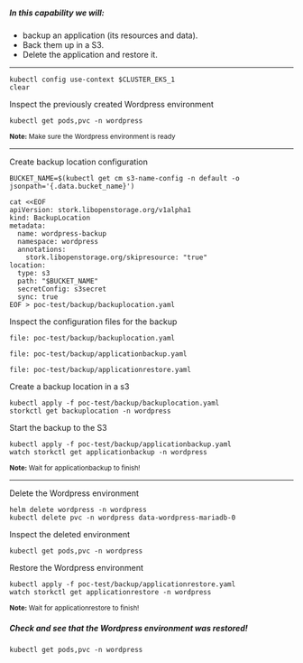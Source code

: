 ##### In this capability we will:
* backup an application (its resources and data). 
* Back them up in a S3.
* Delete the application and restore it.

--- 

```execute
kubectl config use-context $CLUSTER_EKS_1
clear
```

Inspect the previously created Wordpress environment
```execute
kubectl get pods,pvc -n wordpress
```
<sup><strong>Note:</strong> Make sure the Wordpress environment is ready</sup>

-----

Create backup location configuration
```execute
BUCKET_NAME=$(kubectl get cm s3-name-config -n default -o jsonpath='{.data.bucket_name}')

cat <<EOF
apiVersion: stork.libopenstorage.org/v1alpha1
kind: BackupLocation
metadata:
  name: wordpress-backup
  namespace: wordpress
  annotations:
    stork.libopenstorage.org/skipresource: "true"
location:
  type: s3
  path: "$BUCKET_NAME"
  secretConfig: s3secret
  sync: true 
EOF > poc-test/backup/backuplocation.yaml
```

Inspect the configuration files for the backup

```editor:open-file
file: poc-test/backup/backuplocation.yaml
```

```editor:open-file
file: poc-test/backup/applicationbackup.yaml
```

```editor:open-file
file: poc-test/backup/applicationrestore.yaml
```

Create a backup location in a s3
```execute
kubectl apply -f poc-test/backup/backuplocation.yaml
storkctl get backuplocation -n wordpress
```

Start the backup to the S3
```execute
kubectl apply -f poc-test/backup/applicationbackup.yaml
watch storkctl get applicationbackup -n wordpress
```
<sup><strong>Note:</strong> Wait for applicationbackup to finish!</sup>

-----

Delete the Wordpress environment
```execute
helm delete wordpress -n wordpress
kubectl delete pvc -n wordpress data-wordpress-mariadb-0
```

Inspect the deleted environment
```execute
kubectl get pods,pvc -n wordpress
```

Restore the Wordpress environment
```execute
kubectl apply -f poc-test/backup/applicationrestore.yaml
watch storkctl get applicationrestore -n wordpress
```
<sup><strong>Note:</strong> Wait for applicationrestore to finish!</sup>


##### Check and see that the Wordpress environment was restored!

```execute
kubectl get pods,pvc -n wordpress
```
